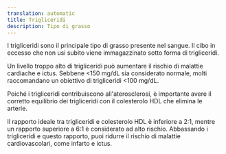 ```yaml
---
translation: automatic
title: Trigliceridi
description: Tipo di grasso
---
```


I trigliceridi sono il principale tipo di grasso presente nel sangue. Il cibo in eccesso che non usi subito viene immagazzinato sotto forma di trigliceridi.

Un livello troppo alto di trigliceridi può aumentare il rischio di malattie cardiache e ictus. Sebbene <150 mg/dL sia considerato normale, molti raccomandano un obiettivo di trigliceridi <100 mg/dL.

Poiché i trigliceridi contribuiscono all'aterosclerosi, è importante avere il corretto equilibrio dei trigliceridi con il colesterolo HDL che elimina le arterie.

Il rapporto ideale tra trigliceridi e colesterolo HDL è inferiore a 2:1, mentre un rapporto superiore a 6:1 è considerato ad alto rischio. Abbassando i trigliceridi e questo rapporto, puoi ridurre il rischio di malattie cardiovascolari, come infarto e ictus.
